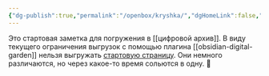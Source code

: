 ```yaml
---
{"dg-publish":true,"permalink":"/openbox/kryshka/","dgHomeLink":false,"dgPassFrontmatter":true}
---
```



Это стартовая заметка для погружения в [[цифровой архив]]. В виду текущего ограничения выгрузок с помощью плагина [[obsidian-digital-garden]] нельзя выгружать [стартовую страницу](https://vanadium23.me/openbox/). Они немного различаются, но через какое-то время сольются в одну. 🙂
